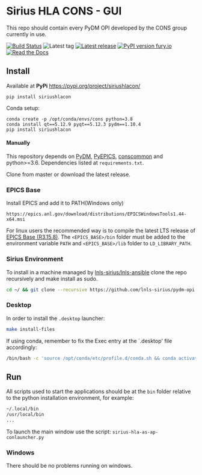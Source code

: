 Sirius HLA CONS - GUI
===========

This repo should contain every PyDM OPI developed by the CONS group currently in use.

[![Build Status](https://api.travis-ci.org/lnls-sirius/pydm-opi.svg)](https://travis-ci.org/lnls-sirius/pydm-opi)
![Latest tag](https://img.shields.io/github/tag/lnls-sirius/pydm-opi.svg?style=flat)
[![Latest release](https://img.shields.io/github/release/lnls-sirius/pydm-opi.svg?style=flat)](https://github.com/lnls-sirius/pydm-opi/releases)
[![PyPI version fury.io](https://badge.fury.io/py/siriushlacon.svg)](https://pypi.python.org/pypi/siriushlacon/)
[![Read the Docs](https://readthedocs.org/projects/spack/badge/?version=latest)](https://lnls-sirius.github.io/pydm-opi/)
 
Install
-------
Available at **PyPi** https://pypi.org/project/siriushlacon/

```
pip install siriushlacon
```
Conda setup:
```
conda create -p /opt/conda/envs/cons python=3.8
conda install qt==5.12.9 pyqt==5.12.3 pydm==1.10.4
pip install siriushlacon
```

#### Manually

This repository depends on [PyDM](https://github.com/slaclab/pydm),
[PyEPICS](https://github.com/pyepics/pyepics), [conscommon](https://github.com/lnls-sirius/cons-common) and python>=3.6.
Dependencies listed at `requirements.txt`.

Clone from master or download the latest release.

### EPICS Base
Install EPICS and add it to PATH(Windows only)
```
https://epics.anl.gov/download/distributions/EPICSWindowsTools1.44-x64.msi
```
For linux users the recommended way is to compile the latest LTS release of [EPICS Base (R3.15.8)](https://github.com/epics-base/epics-base/tree/3.15).
The `<EPICS_BASE>/bin` folder must be added to the environment variable `PATH` and `<EPICS_BASE>/lib` folder to `LD_LIBRARY_PATH`.

### Sirius Environment
To install in a machine managed by [lnls-sirius/lnls-ansible](https://github.com/lnls-sirius/lnls-ansible) clone the repo recursively and make install as sudo.
```bash
cd ~/ && git clone --recursive https://github.com/lnls-sirius/pydm-opi && cd pydm-opi && sudo make install
```

### Desktop
In order to install the `.desktop` launcher:
```bash
make install-files
```
If using conda, remember to fix the Exec entry at the `.desktop' file accordingly:
```bash
/bin/bash -c 'source /opt/conda/etc/profile.d/conda.sh && conda activate cons && sirius-hla-as-ap-conlauncher.py'
```

Run
---
All scripts used to start the applications should be at the `bin` folder relative to the python installation environment, for example:
```bash
~/.local/bin
/usr/local/bin
...
```

To launch the main window use the script: `sirius-hla-as-ap-conlauncher.py`

### Windows
There should be no problems running on windows.
